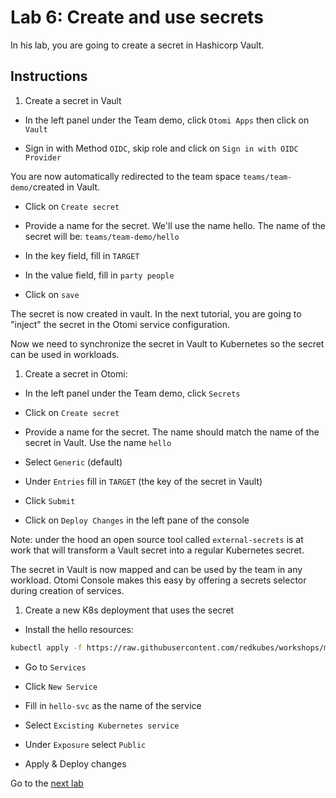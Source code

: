 # Lab 6: Create and use secrets

In his lab, you are going to create a secret in Hashicorp Vault.

## Instructions

1. Create a secret in Vault

- In the left panel under the Team demo, click `Otomi Apps` then click on `Vault`

- Sign in with Method `OIDC`, skip role and click on `Sign in with OIDC Provider`

You are now automatically redirected to the team space `teams/team-demo/`created in Vault.

- Click on `Create secret`

- Provide a name for the secret. We'll use the name hello. The name of the secret will be: `teams/team-demo/hello`

- In the key field, fill in `TARGET`

- In the value field, fill in `party people`
  
- Click on `save`

The secret is now created in vault. In the next tutorial, you are going to "inject" the secret in the Otomi service configuration.

Now we need to synchronize the secret in Vault to Kubernetes so the secret can be used in workloads.

1. Create a secret in Otomi:

- In the left panel under the Team demo, click `Secrets`
  
- Click on `Create secret`

- Provide a name for the secret. The name should match the name of the secret in Vault. Use the name `hello`

- Select `Generic` (default)

- Under `Entries` fill in `TARGET` (the key of the secret in Vault)

- Click `Submit`

- Click on `Deploy Changes` in the left pane of the console

Note: under the hood an open source tool called `external-secrets` is at work that will transform a Vault secret into a regular Kubernetes secret.

The secret in Vault is now mapped and can be used by the team in any workload. Otomi Console makes this easy by offering a secrets selector during creation of services.

1. Create a new K8s deployment that uses the secret

- Install the hello resources:

```bash
kubectl apply -f https://raw.githubusercontent.com/redkubes/workshops/main/06-secrets/hello-svc.yaml -n team-$TEAM-NAME
```

- Go to `Services`

- Click `New Service`

- Fill in `hello-svc` as the name of the service

- Select `Excisting Kubernetes service`

- Under `Exposure` select `Public`

- Apply & Deploy changes

Go to the [next lab](../07-microservice-architecture/README.md)